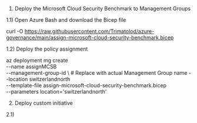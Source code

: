 1) Deploy the Microsoft Cloud Security Benchmark to Management Groups

1.1) Open Azure Bash and download the Bicep file

curl -O https://raw.githubusercontent.com/Trimatolod/azure-governance/main/assign-microsoft-cloud-security-benchmark.bicep

1.2) Deploy the policy assignment

az deployment mg create \
  --name assignMCSB \
  --management-group-id <management-group-name> \  # Replace with actual Management Group name
  --location switzerlandnorth \
  --template-file assign-microsoft-cloud-security-benchmark.bicep \
  --parameters location='switzerlandnorth'


2) Deploy custom initiative

2.1) 

